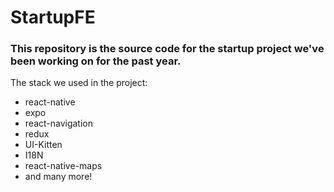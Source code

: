 # StartupFE
### This repository is the source code for the startup project we've been working on for the past year. 
The stack we used in the project: 
- react-native
- expo
- react-navigation
- redux
- UI-Kitten
- I18N
- react-native-maps
- and many more!
